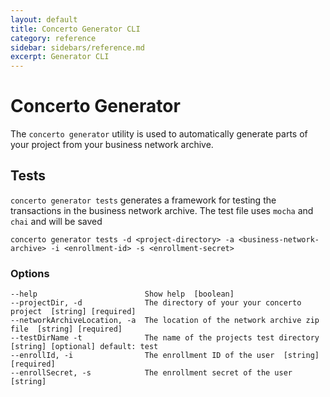 ```yaml
---
layout: default
title: Concerto Generator CLI
category: reference
sidebar: sidebars/reference.md
excerpt: Generator CLI
---
```


# Concerto Generator
The `concerto generator` utility is used to automatically generate parts of your project from your business network archive.

## Tests
`concerto generator tests` generates a framework for testing the transactions in the business network archive. The test file uses `mocha` and `chai` and will be saved

```
concerto generator tests -d <project-directory> -a <business-network-archive> -i <enrollment-id> -s <enrollment-secret>
```

### Options
```
--help                        Show help  [boolean]
--projectDir, -d              The directory of your your concerto project  [string] [required]
--networkArchiveLocation, -a  The location of the network archive zip file  [string] [required]
--testDirName -t              The name of the projects test directory  [string] [optional] default: test
--enrollId, -i                The enrollment ID of the user  [string] [required]
--enrollSecret, -s            The enrollment secret of the user  [string]
```

